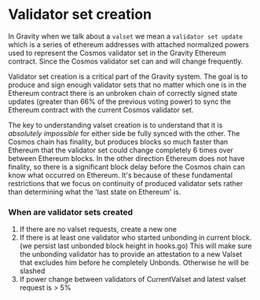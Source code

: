 # Validator set creation

In Gravity when we talk about a `valset` we mean a `validator set update` which is a series of ethereum addresses with attached normalized powers used to represent the Cosmos validator set in the Gravity Ethereum contract. Since the Cosmos validator set can and will change frequently. 

Validator set creation is a critical part of the Gravity system. The goal is to produce and sign enough validator sets that no matter which one is in the Ethereum contract there is an unbroken chain of correctly signed state updates (greater than 66% of the previous voting power) to sync the Ethereum contract with the current Cosmos validator set.

The key to understanding valset creation is to understand that it is *absolutely impossible* for either side be fully synced with the other. The Cosmos chain has finality, but produces blocks so much faster than Ethereum that the validator set could change completely 6 times over between Ethereum blocks. In the other direction Ethereum does not have finality, so there is a significant block delay before the Cosmos chain can know what occurred on Ethereum. It's because of these fundamental restrictions that we focus on continuity of produced validator sets rather than determining what the 'last state on Ethereum' is.

### When are validator sets created

1. If there are no valset requests, create a new one
2. If there is at least one validator who started unbonding in current block. (we persist last unbonded block height in hooks.go)
			   This will make sure the unbonding validator has to provide an attestation to a new Valset
		       that excludes him before he completely Unbonds.  Otherwise he will be slashed
3. If power change between validators of CurrentValset and latest valset request is > 5%